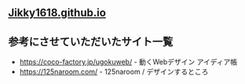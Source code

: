 ## [Jikky1618.github.io](https://jikky1618.github.io)
## 参考にさせていただいたサイト一覧
 - https://coco-factory.jp/ugokuweb/ - 動くWebデザイン
アイディア帳
 - https://125naroom.com/ - 125naroom / デザインするところ 